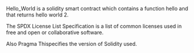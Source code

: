 
Hello_World is a solidity smart contract which contains a function hello and that returns hello world 2.

The SPDX License List Specification is a list of common licenses used in free and open or collaborative software.

Also Pragma Thispecifies the version of Solidity used. 
